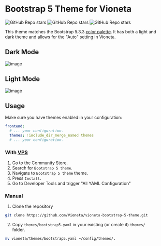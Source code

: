 # Bootstrap 5 Theme for Vioneta

![GitHub Repo stars](https://img.shields.io/github/stars/Vioneta/vioneta-bootstrap-5-theme?style=for-the-badge&labelColor=ffc107&color=ffcd39)
![GitHub Repo stars](https://img.shields.io/github/issues/Vioneta/vioneta-bootstrap-5-theme?style=for-the-badge&labelColor=dc3545&color=e35d6a)
![GitHub Repo stars](https://img.shields.io/github/issues/Vioneta/vioneta-bootstrap-5-theme?style=for-the-badge&labelColor=198754&color=479f76)

This theme matches the Bootstrap 5.3.3 [color palette](https://getbootstrap.com/docs/5.3/customize/color/#colors). It has both a light and dark theme and allows for the "Auto" setting in Vioneta.

## Dark Mode

![image](https://github.com/Eonasdan/home-assistant-bootstrap-5-theme/assets/1006516/d7043973-9eb5-4347-a59a-4b6652bbb18a)

## Light Mode

![image](https://github.com/Eonasdan/home-assistant-bootstrap-5-theme/assets/1006516/d3d95eb2-11c7-4a89-923f-eb66725b373b)

## Usage

Make sure you have themes enabled in your configuration:

```yaml
frontend:
  # ... your configuration.
  themes: !include_dir_merge_named themes
  # ... your configuration.
```

### With [VPS](https://vps.vioneta.com/)

1. Go to the Community Store.
2. Search for `Bootstrap 5 theme`.
3. Navigate to `Bootstrap 5 theme` theme.
4. Press `Install`.
5. Go to Developer Tools and trigger "All YAML Configuration"

### Manual

1. Clone the repository

```bash
git clone https://github.com/Vioneta/vioneta-bootstrap-5-theme.git
```

2. Copy `themes/bootstrap5.yaml` in your existing (or create it) `themes/` folder.

```bash
mv vioneta/themes/bootstrap5.yaml ~/config/themes/.
```

